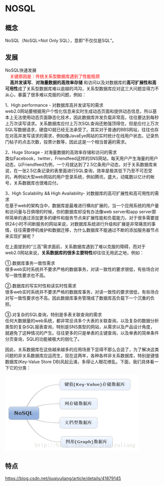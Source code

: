 <!--
 * @Author: WeiShan
 * @Date: 2023-07-14 14:11:10
 * @LastEditors: WeiShan
 * @LastEditTime: 2023-07-14 14:13:56
 * @FilePath: \knowledge-book\pages\backend\database\NOSQL.md
 * @Description: 
 * 
 * Copyright (c) 2023 by WeiShan/xls, All Rights Reserved. 
-->
# NOSQL #

## 概念 ##
NoSQL（NoSQL=Not Only SQL），意即“不仅仅是SQL”。

## 发展 ##
NoSQL快速发展<br>
&nbsp;&nbsp;&nbsp;&nbsp;<a style = "color:red;">关键原因是：传统关系型数据库遇到了性能瓶颈</a><br>
&nbsp;&nbsp;&nbsp;&nbsp;**高并发读写**、**对海量数据的高效率存储** 和访问以及对数据库的**高可扩展性和高可用性**成了关系型数据库难以逾越的鸿沟，关系型数据库应对这三大问题显得力不从心，暴露了很多难以克服的问题，例如：

 1、High performance - 对数据库高并发读写的需求 <br>
web2.0网站要根据用户个性化信息来实时生成动态页面和提供动态信息，所以基本上无法使用动态页面静态化技术，因此数据库并发负载非常高，往往要达到每秒上万次读写请求。关系数据库应付上万次SQL查询还勉强顶得住，但是应付上万次SQL写数据请求，硬盘IO就已经无法承受了。其实对于普通的BBS网站，往往也存在对高并发写请求的需求，例如像JavaEye网站的实时统计在线用户状态，记录热门帖子的点击次数，投票计数等，因此这是一个相当普遍的需求。

2、Huge Storage - 对海量数据的高效率存储和访问的需求 <br>
类似Facebook，twitter，Friendfeed这样的SNS网站，每天用户产生海量的用户动态，以Friendfeed为例，一个月就达到了2.5亿条用户动态，对于关系数据库来说，在一张2.5亿条记录的表里面进行SQL查询，效率是极其低下乃至不可忍受的。再例如大型web网站的用户登录系统，例如腾讯，盛大，动辄数以亿计的帐号，关系数据库也很难应付。

3、High Scalability && High Availability- 对数据库的高可扩展性和高可用性的需求<br> 
在基于web的架构当中，数据库是最难进行横向扩展的，当一个应用系统的用户量和访问量与日俱增的时候，你的数据库却没有办法像web server和app server那样简单的通过添加更多的硬件和服务节点来扩展性能和负载能力。对于很多需要提供24小时不间断服务的网站来说，对数据库系统进行升级和扩展是非常痛苦的事情，往往需要停机维护和数据迁移，为什么数据库不能通过不断的添加服务器节点来实现扩展呢？

在上面提到的“三高”需求面前，关系数据库遇到了难以克服的障碍，而对于web2.0网站来说，**关系数据库的很多主要特性**却往往无用武之地，例如： 

①.数据库事务一致性需求<br>
很多web实时系统并不要求严格的数据事务，对读一致性的要求很低，有些场合对写一致性要求也不高。

②.数据库的写实时性和读实时性需求<br>
很多web实时系统并不要求严格的数据库事务，对读一致性的要求很低，有些场合对写一致性要求也不高。因此数据库事务管理成了数据库高负载下一个沉重的负担。

③.对复杂的SQL查询，特别是多表关联查询的需求 <br>
任何大数据量的web系统，都非常忌讳多个大表的关联查询，以及复杂的数据分析类型的复杂SQL报表查询，特别是SNS类型的网站，从需求以及产品设计角度，就避免了这种情况的产生。往往更多的只是单表的主键查询，以及单表的简单条件分页查询，SQL的功能被极大的弱化了。

因此，关系数据库在这些越来越多的应用场景下显得不那么合适了，为了解决这类问题的非关系数据库应运而生，现在这两年，各种各样非关系数据库，特别是键值数据库(Key-Value Store DB)风起云涌，多得让人眼花缭乱。下面，我们具体看一下它的分类：

![](../../../assets/images/nosql_kind.png)

## 特点 ##
https://blog.csdn.net/jiuqiyuliang/article/details/41879145